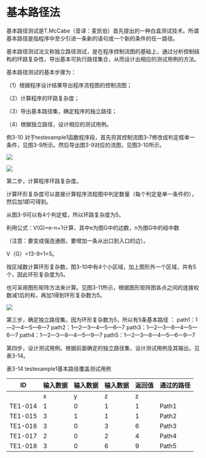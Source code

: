 # 基本路径法



​	基本路径测试是T.McCabe（音译：麦凯伯）首先提出的一种白盒测试技术。所谓基本路径是指程序中至少引进一条新的语句或一个新的条件的任一路径。

​	基本路径测试法又称独立路径测试，是在程序控制流图的基础上，通过分析控制结构的环路复杂性，导出基本可执行路径集合，从而设计出相应的测试用例的方法。  



基本路径测试的基本步骤为：

（1）根据程序设计结果导出程序流程图的控制流图；

（2）计算程序的环路复杂度；

（3）导出基本路径集，确定程序的独立路径；

（4）根据独立路径，设计相应的测试用例。



例3-10 对于testexample1函数程序段，首先将其控制流图3-7修改成判定框单一条件，见图3-9所示。然后导出图3-9对应的流图，见图3-10所示。

![](https://raw.githubusercontent.com/ZanderZhao/images/master/img2019/20191229195207.png)

![](https://raw.githubusercontent.com/ZanderZhao/images/master/img2019/20191229195235.png)

第二步，计算程序环路复杂度。

计算环形复杂度可以直接计算程序流程图中判定数量（每个判定是单一条件的），然后加1即可得到。

从图3-9可以有4个判定框，所以环路复杂度为5。

利用公式：V(G)=e-n+1计算，其中e为图G中的边数，n为图G中的结中数 

（注意：要变成强连通图，要增加一条从出口到入口的边）。

 V（G）=13-9+1=5。

按区域数计算环形复杂数，图3-10中有4个小区域，加上图形外一个区域，共有5个，因此环形复杂度为5。



也可采用图形矩阵方法来计算。见图3-11所示，根据图形矩阵图各点之间的连接权数减1后的和，再加1得到环形复杂数为5。

![](https://raw.githubusercontent.com/ZanderZhao/images/master/img2019/20191229195427.png)



第三步，确定独立路径集。因为环形复杂数为5，所以有5条基本路径 ：   path1：1—2—4—5—6—7   path2：1—2—3—4—5—6—7   path3：1—2—3—8—4—5—6—7   path4：1—2—3—8—4—5—9—7   path5：1—2—3—8—4—5—6—9—7



第四步，设计测试用例。根据前面确定的独立路径集，设计测试用例及其输出。见表3-14。

表3-14 testexample1基本路径覆盖测试用例

| ID      | 输入数据 | 输入数据 | 输入数据 | 返回值 | 通过的路径 |
| ------- | -------- | -------- | -------- | ------ | ---------- |
|         | x        | y        | z        | z      |            |
| TE1-014 | 1        | 0        | 1        | 1      | Path1      |
| TE1-015 | 3        | 1        | 1        | 1      | Path2      |
| TE1-016 | 3        | 0        | 3        | 6      | Path3      |
| TE1-017 | 2        | 0        | 2        | 4      | Path4      |
| TE1-018 | 3        | 0        | 6        | 9      | Path5      |

